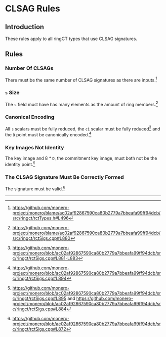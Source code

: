 # CLSAG Rules

## Introduction

These rules apply to all ringCT types that use CLSAG signatures.

## Rules

### Number Of CLSAGs

There must be the same number of CLSAG signatures as there are inputs.[^numb-clsags]

### `s` Size

The `s` field must have has many elements as the amount of ring members.[^s-size]

### Canonical Encoding

All `s` scalars must be fully reduced, the `c1` scalar must be fully reduced[^scalars-reduced] and the `D` point must be canonically encoded.[^D-canonical]

### Key Images Not Identity

The key image and 8 * `D`, the commitment key image, must both not be the identity point.[^kis-not-identity]

### The CLSAG Signature Must Be Correctly Formed

The signature must be valid.[^clsag-valid]

---

[^numb-clsags]: <https://github.com/monero-project/monero/blame/ac02af92867590ca80b2779a7bbeafa99ff94dcb/src/ringct/rctTypes.h#L496>

[^s-size]: <https://github.com/monero-project/monero/blame/ac02af92867590ca80b2779a7bbeafa99ff94dcb/src/ringct/rctSigs.cpp#L880>

[^scalars-reduced]: <https://github.com/monero-project/monero/blob/ac02af92867590ca80b2779a7bbeafa99ff94dcb/src/ringct/rctSigs.cpp#L881-L883>

[^D-canonical]: <https://github.com/monero-project/monero/blob/ac02af92867590ca80b2779a7bbeafa99ff94dcb/src/ringct/rctSigs.cpp#L894>

[^kis-not-identity]: <https://github.com/monero-project/monero/blob/ac02af92867590ca80b2779a7bbeafa99ff94dcb/src/ringct/rctSigs.cpp#L895> and <https://github.com/monero-project/monero/blob/ac02af92867590ca80b2779a7bbeafa99ff94dcb/src/ringct/rctSigs.cpp#L884>

[^clsag-valid]: <https://github.com/monero-project/monero/blob/ac02af92867590ca80b2779a7bbeafa99ff94dcb/src/ringct/rctSigs.cpp#L872>
